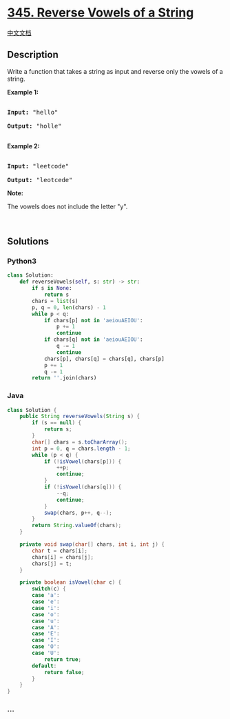 # [345. Reverse Vowels of a String](https://leetcode.com/problems/reverse-vowels-of-a-string)

[中文文档](/solution/0300-0399/0345.Reverse%20Vowels%20of%20a%20String/README.md)

## Description

<p>Write a function that takes a string as input and reverse only the vowels of a string.</p>

<p><strong>Example 1:</strong></p>

<pre>

<strong>Input: </strong><span id="example-input-1-1">&quot;hello&quot;</span>

<strong>Output: </strong><span id="example-output-1">&quot;holle&quot;</span>

</pre>

<div>

<p><strong>Example 2:</strong></p>

<pre>

<strong>Input: </strong><span id="example-input-2-1">&quot;leetcode&quot;</span>

<strong>Output: </strong><span id="example-output-2">&quot;leotcede&quot;</span></pre>

</div>

<p><b>Note:</b><br />

The vowels does not include the letter &quot;y&quot;.</p>

<p>&nbsp;</p>

## Solutions

<!-- tabs:start -->

### **Python3**

```python
class Solution:
    def reverseVowels(self, s: str) -> str:
        if s is None:
            return s
        chars = list(s)
        p, q = 0, len(chars) - 1
        while p < q:
            if chars[p] not in 'aeiouAEIOU':
                p += 1
                continue
            if chars[q] not in 'aeiouAEIOU':
                q -= 1
                continue
            chars[p], chars[q] = chars[q], chars[p]
            p += 1
            q -= 1
        return ''.join(chars)
```

### **Java**

```java
class Solution {
    public String reverseVowels(String s) {
        if (s == null) {
            return s;
        }
        char[] chars = s.toCharArray();
        int p = 0, q = chars.length - 1;
        while (p < q) {
            if (!isVowel(chars[p])) {
                ++p;
                continue;
            }
            if (!isVowel(chars[q])) {
                --q;
                continue;
            }
            swap(chars, p++, q--);
        }
        return String.valueOf(chars);
    }

    private void swap(char[] chars, int i, int j) {
        char t = chars[i];
        chars[i] = chars[j];
        chars[j] = t;
    }

    private boolean isVowel(char c) {
        switch(c) {
        case 'a':
        case 'e':
        case 'i':
        case 'o':
        case 'u':
        case 'A':
        case 'E':
        case 'I':
        case 'O':
        case 'U':
            return true;
        default:
            return false;
        }
    }
}
```

### **...**

```

```

<!-- tabs:end -->
